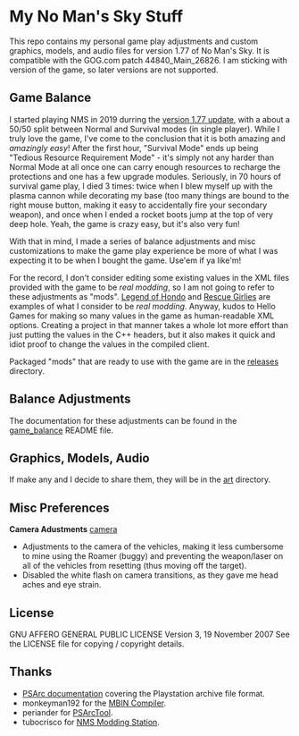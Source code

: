 # My No Man's Sky Stuff
This repo contains my personal game play adjustments and custom graphics, models, and audio files for version 1.77 of No Man's Sky. It is compatible with the GOG.com patch 44840_Main_26826. I am sticking with version of the game, so later versions are not supported.

## Game Balance
I started  playing NMS in 2019 durring the [version 1.77 update](https://www.nomanssky.com/release-log/), with a about a 50/50 split between Normal and Survival modes (in single player). While I truly love the game, I've come to the conclusion that it is both amazing and *amazingly easy*! After the first hour, "Survival Mode" ends up being "Tedious Resource Requirement Mode" - it's simply not any harder than Normal Mode at all once one can carry enough resources to recharge the protections and one has a few upgrade modules. Seriously, in 70 hours of survival game play, I died 3 times: twice when I blew myself up with the plasma cannon while decorating my base (too many things are bound to the right mouse button, making it easy to accidentally fire your secondary weapon), and once when I ended a rocket boots jump at the top of very deep hole. Yeah, the game is crazy easy, but it's also very fun!  

With that in mind, I made a series of balance adjustments and misc customizations to make the game play experience be more of what I was expecting it to be when I bought the game. Use'em if ya like'm!  

For the record, I don't consider editing some existing values in the XML files provided with the game to be *real modding*, so I am not going to refer to these adjustments as "mods". [Legend of Hondo](https://github.com/Tatwi/legend-of-hondo) and [Rescue Girlies](https://github.com/Tatwi/RescueGirlies) are examples of what I consider to be *real modding*. Anyway, kudos to Hello Games for making so many values in the game as human-readable XML options. Creating a project in that manner takes a whole lot more effort than just putting the values in the C++ headers, but it also makes it quick and idiot proof to change the values in the compiled client.  

Packaged "mods" that are ready to use with the game are in the [releases](/releases) directory.  
  
## Balance Adjustments
The documentation for these adjustments can be found in the [game_balance](/game_balance) README file.

## Graphics, Models, Audio
If make any and I decide to share them, they will be in the [art](/art) directory. 

## Misc Preferences
**Camera Adustments** [camera](/camera)  
- Adjustments to the camera of the vehicles, making it less cumbersome to mine using the Roamer (buggy) and preventing the weapon/laser on all of the vehicles from resetting (thus moving off the target).  
- Disabled the white flash on camera transitions, as they gave me head aches and eye strain.

## License
GNU AFFERO GENERAL PUBLIC LICENSE Version 3, 19 November 2007 See the LICENSE file for copying / copyright details.

## Thanks
- [PSArc documentation](https://www.psdevwiki.com/ps3/PlayStation_archive_(PSARC)) covering the Playstation archive file format.
- monkeyman192 for the [MBIN Compiler](https://github.com/monkeyman192/MBINCompiler/).
- periander for [PSArcTool](https://github.com/periander/PSArcTool).
- tubocrisco for [NMS Modding Station](https://www.nexusmods.com/nomanssky/mods/320).
